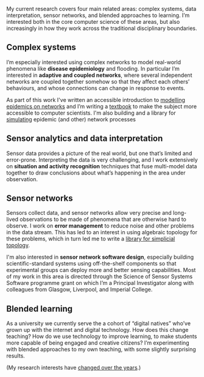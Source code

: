 <!--
.. title: Research interests
.. slug: research-interests
.. date: 2020-06-17 20:44:16 UTC+01:00
.. tags: 
.. category: research
.. link: 
.. description: 
.. type: text
-->

My current research covers four main related areas: complex systems,
data interpretation, sensor networks, and blended approaches to
learning. I’m interested both in the core computer science of these
areas, but also increasingly in how they work across the traditional
disciplinary boundaries.


## Complex systems

I’m especially interested using complex networks to
model real-world phenomena like **disease epidemiology** and flooding. In
particular I’m interested in **adaptive and coupled networks**, where
several independent networks are coupled together somehow so that they
affect each others’ behaviours, and whose connections can change in
response to events.

As part of this work I've written an accessible introduction to
[modelling epidemics on networks](/writing/em-book/)
and I’m writing a [textbook](/writing/cncp/) to
make the subject more accessible to computer scientists.
I'm also building and a library for [simulating](/development/epydemic/)
epidemic (and other) network processes


## Sensor analytics and data interpretation

Sensor data provides a picture of
the real world, but one that’s limited and error-prone. Interpreting
the data is very challenging, and I work extensively on **situation and
activity recognition** techniques that fuse multi-model data together to
draw conclusions about what’s happening in the area under observation.


## Sensor networks

Sensors collect data, and sensor networks allow very precise and
long-lived observations to be made of phenomena that are otherwise
hard to observe. I work on **error management** to reduce noise and other
problems in the data stream. This has led to an interest in using
algebraic topology for these problems, which in turn led me to write a
[library for simplicial topology](/development/simplicial/).

I'm also interested in **sensor network software design**, especially
building scientific-standard systems using off-the-shelf components so
that experimental groups can deploy more and better sensing
capabilities. Most of my work in this area is directed through the
Science of Sensor Systems Software programme grant on which I’m a
Principal Investigator along with colleagues from Glasgow, Liverpool,
and Imperial College.


## Blended learning

As a university we currently serve the a cohort of “digital natives”
who’ve grown up with the internet and digital technology. How does
this change teaching? How do we use technology to improve learning, to
make students more capable of being engaged and creative citizens? I’m
experimenting with blended approaches to my own teaching, with some
slightly surprising results.


(My research interests have [changed over the years](/research/old-research-interests/).)
